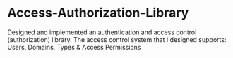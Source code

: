 # Access-Authorization-Library
Designed and implemented an authentication and access control (authorization) library. The access control system that I designed supports: Users, Domains, Types &amp; Access Permissions
